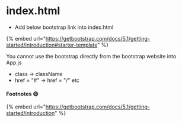 # index.html

* Add below bootstrap link into index.html

{% embed url="https://getbootstrap.com/docs/5.1/getting-started/introduction#starter-template" %}

You cannot use the bootstrap directly from the bootstrap website into App.js

* class -> className
* href = "#" -> href = "/"  etc



#### Footnotes :smile:

{% embed url="https://getbootstrap.com/docs/5.1/getting-started/introduction" %}



